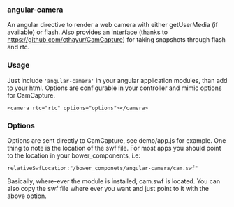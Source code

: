 ### angular-camera
An angular directive to render a web camera with either getUserMedia (if available) or flash. Also provides an interface (thanks to https://github.com/cthayur/CamCapture) for taking snapshots through flash and rtc.

### Usage
Just include `'angular-camera'` in your angular application modules, than add to your html. Options are configurable in your controller and mimic options for CamCapture.

`<camera
	rtc="rtc"
	options="options"></camera>`

### Options
Options are sent directly to CamCapture, see demo/app.js for example. One thing to note is the location of the swf file. For most apps you should point to the location in your bower_components, i.e:

`relativeSwfLocation:"/bower_componets/angular-camera/cam.swf"`

Basically, where-ever the module is installed, cam.swf is located. You can also copy the swf file where ever you want and just point to it with the above option.